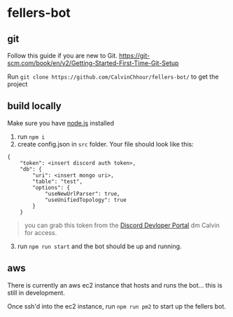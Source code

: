 # fellers-bot

## git
Follow this guide if you are new to Git. https://git-scm.com/book/en/v2/Getting-Started-First-Time-Git-Setup

Run `git clone https://github.com/CalvinChhour/fellers-bot/` to get the project

## build locally
Make sure you have [node.js](https://nodejs.org/en/) installed

1) run `npm i`
2) create config.json in `src` folder. Your file should look like this:
```
{
    "token": <insert discord auth token>,
    "db": {
        "uri": <insert mongo uri>,
        "table": "test",
        "options": {
            "useNewUrlParser": true,
            "useUnifiedTopology": true
        }
    }

```
> you can grab this token from the [Discord Devloper Portal](https://discordapp.com/developers/applications/) dm Calvin for access.

3) run `npm run start` and the bot should be up and running.

## aws
There is currently an aws ec2 instance that hosts and runs the bot... this is still in development. 

Once ssh'd into the ec2 instance, run `npm run pm2` to start up the fellers bot.
